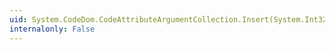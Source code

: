 ```yaml
---
uid: System.CodeDom.CodeAttributeArgumentCollection.Insert(System.Int32,System.CodeDom.CodeAttributeArgument)
internalonly: False
---
```

